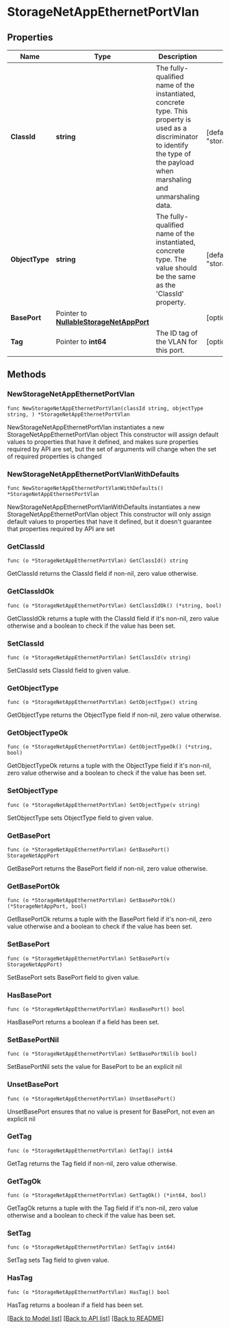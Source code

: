 # StorageNetAppEthernetPortVlan

## Properties

Name | Type | Description | Notes
------------ | ------------- | ------------- | -------------
**ClassId** | **string** | The fully-qualified name of the instantiated, concrete type. This property is used as a discriminator to identify the type of the payload when marshaling and unmarshaling data. | [default to "storage.NetAppEthernetPortVlan"]
**ObjectType** | **string** | The fully-qualified name of the instantiated, concrete type. The value should be the same as the &#39;ClassId&#39; property. | [default to "storage.NetAppEthernetPortVlan"]
**BasePort** | Pointer to [**NullableStorageNetAppPort**](StorageNetAppPort.md) |  | [optional] 
**Tag** | Pointer to **int64** | The ID tag of the VLAN for this port. | [optional] [readonly] 

## Methods

### NewStorageNetAppEthernetPortVlan

`func NewStorageNetAppEthernetPortVlan(classId string, objectType string, ) *StorageNetAppEthernetPortVlan`

NewStorageNetAppEthernetPortVlan instantiates a new StorageNetAppEthernetPortVlan object
This constructor will assign default values to properties that have it defined,
and makes sure properties required by API are set, but the set of arguments
will change when the set of required properties is changed

### NewStorageNetAppEthernetPortVlanWithDefaults

`func NewStorageNetAppEthernetPortVlanWithDefaults() *StorageNetAppEthernetPortVlan`

NewStorageNetAppEthernetPortVlanWithDefaults instantiates a new StorageNetAppEthernetPortVlan object
This constructor will only assign default values to properties that have it defined,
but it doesn't guarantee that properties required by API are set

### GetClassId

`func (o *StorageNetAppEthernetPortVlan) GetClassId() string`

GetClassId returns the ClassId field if non-nil, zero value otherwise.

### GetClassIdOk

`func (o *StorageNetAppEthernetPortVlan) GetClassIdOk() (*string, bool)`

GetClassIdOk returns a tuple with the ClassId field if it's non-nil, zero value otherwise
and a boolean to check if the value has been set.

### SetClassId

`func (o *StorageNetAppEthernetPortVlan) SetClassId(v string)`

SetClassId sets ClassId field to given value.


### GetObjectType

`func (o *StorageNetAppEthernetPortVlan) GetObjectType() string`

GetObjectType returns the ObjectType field if non-nil, zero value otherwise.

### GetObjectTypeOk

`func (o *StorageNetAppEthernetPortVlan) GetObjectTypeOk() (*string, bool)`

GetObjectTypeOk returns a tuple with the ObjectType field if it's non-nil, zero value otherwise
and a boolean to check if the value has been set.

### SetObjectType

`func (o *StorageNetAppEthernetPortVlan) SetObjectType(v string)`

SetObjectType sets ObjectType field to given value.


### GetBasePort

`func (o *StorageNetAppEthernetPortVlan) GetBasePort() StorageNetAppPort`

GetBasePort returns the BasePort field if non-nil, zero value otherwise.

### GetBasePortOk

`func (o *StorageNetAppEthernetPortVlan) GetBasePortOk() (*StorageNetAppPort, bool)`

GetBasePortOk returns a tuple with the BasePort field if it's non-nil, zero value otherwise
and a boolean to check if the value has been set.

### SetBasePort

`func (o *StorageNetAppEthernetPortVlan) SetBasePort(v StorageNetAppPort)`

SetBasePort sets BasePort field to given value.

### HasBasePort

`func (o *StorageNetAppEthernetPortVlan) HasBasePort() bool`

HasBasePort returns a boolean if a field has been set.

### SetBasePortNil

`func (o *StorageNetAppEthernetPortVlan) SetBasePortNil(b bool)`

 SetBasePortNil sets the value for BasePort to be an explicit nil

### UnsetBasePort
`func (o *StorageNetAppEthernetPortVlan) UnsetBasePort()`

UnsetBasePort ensures that no value is present for BasePort, not even an explicit nil
### GetTag

`func (o *StorageNetAppEthernetPortVlan) GetTag() int64`

GetTag returns the Tag field if non-nil, zero value otherwise.

### GetTagOk

`func (o *StorageNetAppEthernetPortVlan) GetTagOk() (*int64, bool)`

GetTagOk returns a tuple with the Tag field if it's non-nil, zero value otherwise
and a boolean to check if the value has been set.

### SetTag

`func (o *StorageNetAppEthernetPortVlan) SetTag(v int64)`

SetTag sets Tag field to given value.

### HasTag

`func (o *StorageNetAppEthernetPortVlan) HasTag() bool`

HasTag returns a boolean if a field has been set.


[[Back to Model list]](../README.md#documentation-for-models) [[Back to API list]](../README.md#documentation-for-api-endpoints) [[Back to README]](../README.md)


